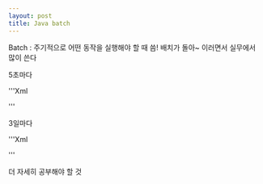 ```yaml
---
layout: post
title: Java batch
---
```


Batch : 주기적으로 어떤 동작을 실행해야 할 때 씀!
배치가 돌아~ 이러면서 실무에서 많이 쓴다


5초마다

'''Xml
<property name="cronExpression" value="0/5 * * * * ?" />

'''


3일마다

'''Xml
<property name="cronExpression" value="003 * * ?" />

'''


더 자세히 공부해야 할 것

